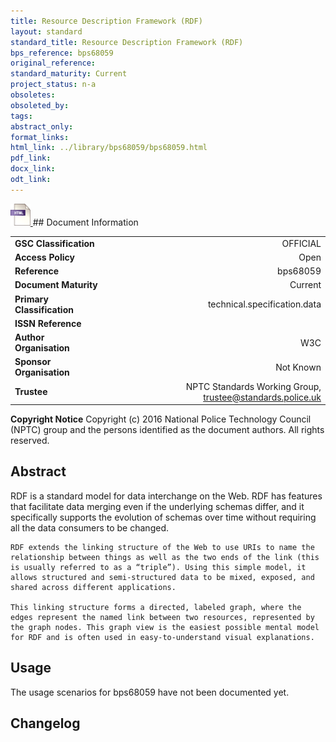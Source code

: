 ```yaml
---
title: Resource Description Framework (RDF)
layout: standard
standard_title: Resource Description Framework (RDF)
bps_reference: bps68059
original_reference: 
standard_maturity: Current
project_status: n-a
obsoletes: 
obsoleted_by: 
tags: 
abstract_only:
format_links:
html_link: ../library/bps68059/bps68059.html
pdf_link: 
docx_link: 
odt_link: 
---
```


<a target="_blank" href="../library/bps68059/bps68059.html">
    <img src="../images/html@0.5x.png" alt="html link" title="html link" style="max-height:35px;">
</a>
## Document Information

|||
| :------- | ------: |
| **GSC Classification**     | OFFICIAL |
| **Access Policy**          | Open |
| **Reference**              | bps68059  |
| **Document Maturity**      | Current |
| **Primary Classification** | technical.specification.data |
| **ISSN Reference**         |  |
| **Author Organisation**    |W3C|
| **Sponsor Organisation**   |Not Known|
| **Trustee**                | NPTC Standards Working Group, <a href="mailto:trustee@standards.police.uk?subject=bps68059 Resource Description Framework (RDF)">trustee@standards.police.uk |

**Copyright Notice**
Copyright (c) 2016 National Police Technology Council (NPTC) group and the persons identified as the document authors. All rights reserved.

## Abstract
RDF is a standard model for data interchange on the Web. RDF has features that facilitate data merging even if the underlying schemas differ, and it specifically supports the evolution of schemas over time without requiring all the data consumers to be changed.
    
    RDF extends the linking structure of the Web to use URIs to name the relationship between things as well as the two ends of the link (this is usually referred to as a “triple”). Using this simple model, it allows structured and semi-structured data to be mixed, exposed, and shared across different applications.
    
    This linking structure forms a directed, labeled graph, where the edges represent the named link between two resources, represented by the graph nodes. This graph view is the easiest possible mental model for RDF and is often used in easy-to-understand visual explanations.
        
## Usage
The usage scenarios for bps68059 have not been documented yet.

## Changelog

